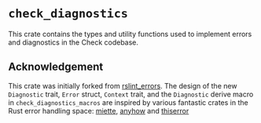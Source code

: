 # `check_diagnostics`

This crate contains the types and utility functions used to implement errors and diagnostics in the Check codebase.

## Acknowledgement

This crate was initially forked from [rslint_errors](https://github.com/rslint/rslint/tree/master/crates/rslint_errors). The design of the new `Diagnostic` trait, `Error` struct, `Context` trait, and the `Diagnostic` derive macro in `check_diagnostics_macros` are inspired by various fantastic crates in the Rust error handling space: [miette](https://github.com/zkat/miette), [anyhow](https://github.com/dtolnay/anyhow) and [thiserror](https://github.com/dtolnay/thiserror)
